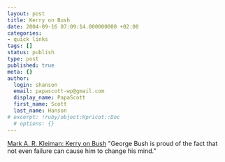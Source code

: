 ```yaml
---
layout: post
title: Kerry on Bush
date: 2004-09-16 07:09:14.000000000 +02:00
categories:
- quick links
tags: []
status: publish
type: post
published: true
meta: {}
author:
  login: shanson
  email: papascott-wp@gmail.com
  display_name: PapaScott
  first_name: Scott
  last_name: Hanson
# excerpt: !ruby/object:Hpricot::Doc
  # options: {}
---
```

<p><a href="http://www.markarkleiman.com/archives/election_2004_/2004/09/kerry_on_bush.php">Mark A. R. Kleiman: Kerry on Bush</a> "George Bush is proud of the fact that not even failure can cause him to change his mind."</p>
